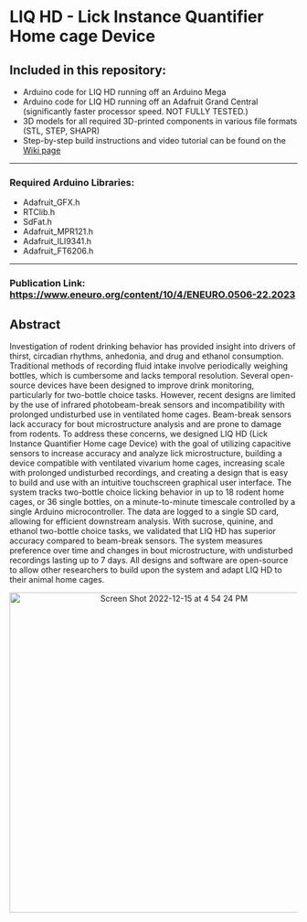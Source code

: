 # LIQ HD - Lick Instance Quantifier Home cage Device 

## Included in this repository:
  - Arduino code for LIQ HD running off an Arduino Mega
  - Arduino code for LIQ HD running off an Adafruit Grand Central (significantly faster processor speed. NOT FULLY TESTED.)
  - 3D models for all required 3D-printed components in various file formats (STL, STEP, SHAPR)
  - Step-by-step build instructions and video tutorial can be found on the [Wiki page](https://github.com/nickpetersen93/LIQ_HD/wiki/LIQ-HD---Step-by-Step-Tutorial "LIQ HD - Step-by-Step Tutorial")
  
------------------------------------------------------------------

### Required Arduino Libraries:
  - Adafruit_GFX.h
  - RTClib.h
  - SdFat.h
  - Adafruit_MPR121.h
  - Adafruit_ILI9341.h
  - Adafruit_FT6206.h
  
------------------------------------------------------------------

### Publication Link: https://www.eneuro.org/content/10/4/ENEURO.0506-22.2023


## Abstract

Investigation of rodent drinking behavior has provided insight into drivers of thirst, circadian rhythms, anhedonia, and drug and ethanol consumption. Traditional methods of recording fluid intake involve periodically weighing bottles, which is cumbersome and lacks temporal resolution. Several open-source devices have been designed to improve drink monitoring, particularly for two-bottle choice tasks. However, recent designs are limited by the use of infrared photobeam-break sensors and incompatibility with prolonged undisturbed use in ventilated home cages. Beam-break sensors lack accuracy for bout microstructure analysis and are prone to damage from rodents. To address these concerns, we designed LIQ HD (Lick Instance Quantifier Home cage Device) with the goal of utilizing capacitive sensors to increase accuracy and analyze lick microstructure, building a device compatible with ventilated vivarium home cages, increasing scale with prolonged undisturbed recordings, and creating a design that is easy to build and use with an intuitive touchscreen graphical user interface. The system tracks two-bottle choice licking behavior in up to 18 rodent home cages, or 36 single bottles, on a minute-to-minute timescale controlled by a single Arduino microcontroller. The data are logged to a single SD card, allowing for efficient downstream analysis. With sucrose, quinine, and ethanol two-bottle choice tasks, we validated that LIQ HD has superior accuracy compared to beam-break sensors. The system measures preference over time and changes in bout microstructure, with undisturbed recordings lasting up to 7 days. All designs and software are open-source to allow other researchers to build upon the system and adapt LIQ HD to their animal home cages.


<p align="center">
<img width="560" alt="Screen Shot 2022-12-15 at 4 54 24 PM" src="https://user-images.githubusercontent.com/86747820/207975271-d024acc4-405c-4381-a1c6-2fc56d0128fb.png">
</p>
